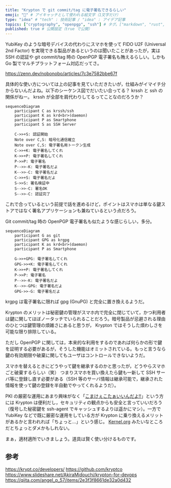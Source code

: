 ```yaml
---
title: "Krypton で git commit/tag に電子署名できるらしい"
emoji: "🔐" # アイキャッチとして使われる絵文字（1文字だけ）
type: "idea" # "tech" : 技術記事 / "idea" : アイデア記事
topics: ["cryptography", "openpgp", "ssh"] # タグ。["markdown", "rust", "aws"] のように指定する
published: true # 公開設定（true で公開）
---
```


YubiKey のような暗号デバイスの代わりにスマホを使って FIDO U2F (Universal 2nd Factor) を実現できる製品があるというのは聞いたことがあったが，実は SSH の認証や git commit/tag 時の OpenPGP 電子署名も賄えるらしい。しかも Go 製でマルチプラットフォーム対応だってさ。

https://zenn.dev/nobonobo/articles/7c3e7582bbe67f

具体的な使い方については上の記事を見ていただきたいが，仕組みがイマイチ分からないんだよね。以下のシーケンス図でだいたい合ってる？ krssh と ssh の関係がねー。 krssh が全部を肩代わりしてるってことなのだろうか？

```mermaid
sequenceDiagram
    participant C as krssh/ssh
    participant K as krd<br>(daemon)
    participant P as Smartphone
    participant S as SSH Server

    C->>+S: 認証開始
    Note over C,S: 暗号化通信確立
    Note over C,S: 電子署名用トークン生成
    C->>+K: 電子署名してくれ
    K->>+P: 電子署名してくれ
    P->>P: 電子署名
    P-->>-K: 電子署名だよ
    K-->>-C: 電子署名だよ
    C->>+S: 電子署名だよ
    S->>S: 署名検証中
    S-->>-C: 署名OK
    S-->>-C: 認証完了
```

これで合っているという前提で話を進めるけど，ポイントはスマホは単なる鍵ストアではなく署名アプリケーションも兼ねているという点だろう。

Git commit/tag 時の OpenPGP 電子署名も似たような感じらしい，多分。

```mermaid
sequenceDiagram
    participant G as git
    participant GPG as krgpg
    participant K as krd<br>(daemon)
    participant P as Smartphone

    G->>+GPG: 電子署名してくれ
    GPG->>+K: 電子署名してくれ
    K->>+P: 電子署名してくれ
    P->>P: 電子署名
    P-->>-K: 電子署名だよ
    K-->>-GPG: 電子署名だよ
    GPG->>-G: 電子署名だよ
```

krgpg は電子署名に限れば gpg (GnuPG) と完全に置き換えるようだ。

Krypton のメリットは秘密鍵の管理がスマホ内で完全に閉じていて，かつ利用者は鍵に関してほぼノータッチでいられることだろう。暗号製品が忌避される理由のひとつは鍵管理の煩雑さにあると思うが， Krypton ではそうした煩わしさを可能な限り排除している。

ただし OpenPGP に関しては，本来的な利用をするのであれば何らかの形で鍵を証明する必要があるが，そうした機能はオミットされている。もっと言うなら鍵の有効期限や破棄に関してもユーザはコントロールできないようだ。

スマホを替えるときにどうやって鍵を継承するのかと思ったが，どうやらスマホごと破棄するらしい（笑） つまりスマホを買い換えたら鍵も一新して SSH サーバ等に登録し直す必要がある（SSH 等のサーバ情報は継承可能で，継承された情報を使って鍵の登録を半自動でやってくれるようだ）。

PKI の厳密な運用にあまり興味がなく「[こまけぇこたぁいいんだよ!!](https://dic.pixiv.net/a/%E3%81%93%E3%81%BE%E3%81%91%E3%81%87%E3%81%93%E3%81%9F%E3%81%81%E3%81%84%E3%81%84%E3%82%93%E3%81%A0%E3%82%88%21%21)」という方には Krypton は便利だし，セキュリティの観点からも安全と言っていいだろう（復号した秘密鍵を ssh-agent でキャッシュするよりは遥かにマシ）。一方で YubiKey などで既に厳密な運用をしている方が Krypton に乗り換えるメリットがあるかと言われれば「ちょっと...」という感じ。 [Kernel.org](https://www.kernel.org/doc/html/v5.8/process/maintainer-pgp-guide.html "Kernel Maintainer PGP guide — The Linux Kernel  documentation") みたいなところだとちょっとダメかもしれない。

まぁ，適材適所でいきましょう。道具は賢く使い分けるものです。


## 参考

https://krypt.co/developers/
https://github.com/kryptco
https://www.slideshare.net/AkiraMidouchi/krypton-for-devops
https://qiita.com/angel_p_57/items/2e3f3f8661de32a0d432

<!-- eof -->
